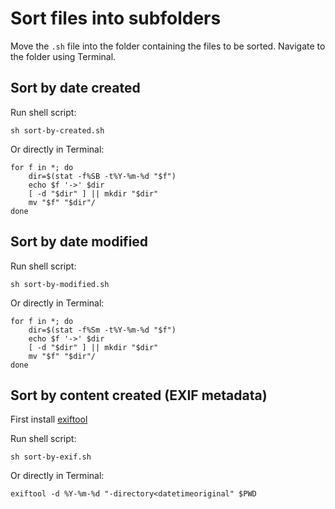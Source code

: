 # Sort files into subfolders 

Move the `.sh` file into the folder containing the files to be sorted. Navigate to the folder using Terminal.

## Sort by date created

Run shell script:
```shell
sh sort-by-created.sh
```

Or directly in Terminal:
```shell
for f in *; do
    dir=$(stat -f%SB -t%Y-%m-%d "$f")
    echo $f '->' $dir
    [ -d "$dir" ] || mkdir "$dir"
    mv "$f" "$dir"/
done
```

## Sort by date modified

Run shell script:
```shell
sh sort-by-modified.sh
```

Or directly in Terminal:
```shell
for f in *; do
    dir=$(stat -f%Sm -t%Y-%m-%d "$f")
    echo $f '->' $dir
    [ -d "$dir" ] || mkdir "$dir"
    mv "$f" "$dir"/
done
```


## Sort by content created (EXIF metadata)

First install [exiftool](https://exiftool.org/)

Run shell script:
```shell
sh sort-by-exif.sh
```

Or directly in Terminal:
```shell
exiftool -d %Y-%m-%d "-directory<datetimeoriginal" $PWD
```
